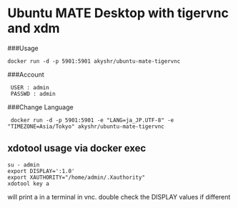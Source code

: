 Ubuntu MATE Desktop with tigervnc and xdm
=================================================

###Usage 
````
docker run -d -p 5901:5901 akyshr/ubuntu-mate-tigervnc
````

###Account
````
 USER : admin
 PASSWD : admin
````
###Change Language 
````
 docker run -d -p 5901:5901 -e "LANG=ja_JP.UTF-8" -e "TIMEZONE=Asia/Tokyo" akyshr/ubuntu-mate-tigervnc
````


## xdotool usage via docker exec


```
su - admin
export DISPLAY=':1.0'
export XAUTHORITY="/home/admin/.Xauthority"
xdotool key a 
```

will print a in a terminal in vnc.
double check the DISPLAY values if different
